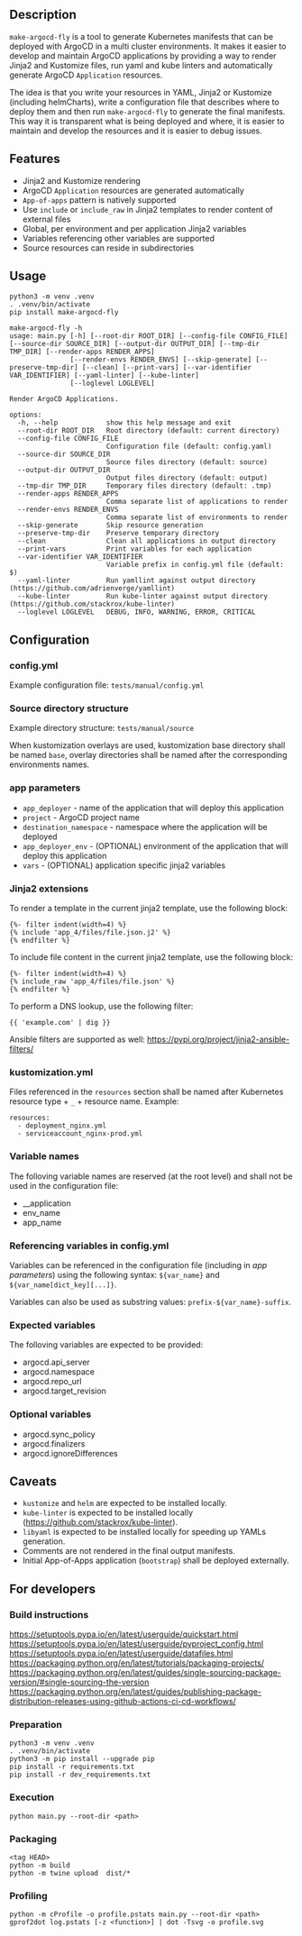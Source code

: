 ## Description
`make-argocd-fly` is a tool to generate Kubernetes manifests that can be deployed with ArgoCD in a multi cluster environments. It makes it easier to develop and maintain ArgoCD applications by providing a way to render Jinja2 and Kustomize files, run yaml and kube linters and automatically generate ArgoCD `Application` resources.

The idea is that you write your resources in YAML, Jinja2 or Kustomize (including helmCharts), write a configuration file that describes where to deploy them and then run `make-argocd-fly` to generate the final manifests. This way it is transparent what is being deployed and where, it is easier to maintain and develop the resources and it is easier to debug issues.

## Features
- Jinja2 and Kustomize rendering
- ArgoCD `Application` resources are generated automatically
- `App-of-apps` pattern is natively supported
- Use `include` or `include_raw` in Jinja2 templates to render content of external files
- Global, per environment and per application Jinja2 variables
- Variables referencing other variables are supported
- Source resources can reside in subdirectories

## Usage
```
python3 -m venv .venv
. .venv/bin/activate
pip install make-argocd-fly

make-argocd-fly -h
usage: main.py [-h] [--root-dir ROOT_DIR] [--config-file CONFIG_FILE] [--source-dir SOURCE_DIR] [--output-dir OUTPUT_DIR] [--tmp-dir TMP_DIR] [--render-apps RENDER_APPS]
               [--render-envs RENDER_ENVS] [--skip-generate] [--preserve-tmp-dir] [--clean] [--print-vars] [--var-identifier VAR_IDENTIFIER] [--yaml-linter] [--kube-linter]
               [--loglevel LOGLEVEL]

Render ArgoCD Applications.

options:
  -h, --help            show this help message and exit
  --root-dir ROOT_DIR   Root directory (default: current directory)
  --config-file CONFIG_FILE
                        Configuration file (default: config.yaml)
  --source-dir SOURCE_DIR
                        Source files directory (default: source)
  --output-dir OUTPUT_DIR
                        Output files directory (default: output)
  --tmp-dir TMP_DIR     Temporary files directory (default: .tmp)
  --render-apps RENDER_APPS
                        Comma separate list of applications to render
  --render-envs RENDER_ENVS
                        Comma separate list of environments to render
  --skip-generate       Skip resource generation
  --preserve-tmp-dir    Preserve temporary directory
  --clean               Clean all applications in output directory
  --print-vars          Print variables for each application
  --var-identifier VAR_IDENTIFIER
                        Variable prefix in config.yml file (default: $)
  --yaml-linter         Run yamllint against output directory (https://github.com/adrienverge/yamllint)
  --kube-linter         Run kube-linter against output directory (https://github.com/stackrox/kube-linter)
  --loglevel LOGLEVEL   DEBUG, INFO, WARNING, ERROR, CRITICAL
```

## Configuration
### config.yml
Example configuration file:
```tests/manual/config.yml```

### Source directory structure
Example directory structure:
```tests/manual/source```

When kustomization overlays are used, kustomization base directory shall be named `base`, overlay directories shall be named after the corresponding environments names.

### app parameters
- `app_deployer` - name of the application that will deploy this application
- `project` - ArgoCD project name
- `destination_namespace` - namespace where the application will be deployed
- `app_deployer_env` - (OPTIONAL) environment of the application that will deploy this application
- `vars` - (OPTIONAL) application specific jinja2 variables

### Jinja2 extensions
To render a template in the current jinja2 template, use the following block:

```
{%- filter indent(width=4) %}
{% include 'app_4/files/file.json.j2' %}
{% endfilter %}
```

To include file content in the current jinja2 template, use the following block:

```
{%- filter indent(width=4) %}
{% include_raw 'app_4/files/file.json' %}
{% endfilter %}
```

To perform a DNS lookup, use the following filter:

```
{{ 'example.com' | dig }}
```

Ansible filters are supported as well: https://pypi.org/project/jinja2-ansible-filters/

### kustomization.yml
Files referenced in the `resources` section shall be named after Kubernetes resource type + `_` + resource name. Example:

```
resources:
  - deployment_nginx.yml
  - serviceaccount_nginx-prod.yml
```
### Variable names
The folloving variable names are reserved (at the root level) and shall not be used in the configuration file:
- __application
- env_name
- app_name

### Referencing variables in config.yml
Variables can be referenced in the configuration file (including in *app parameters*) using the following syntax:
```${var_name}``` and  ```${var_name[dict_key][...]}```.

Variables can also be used as substring values:
```prefix-${var_name}-suffix```.


### Expected variables
The folloving variables are expected to be provided:
- argocd.api_server
- argocd.namespace
- argocd.repo_url
- argocd.target_revision

### Optional variables
- argocd.sync_policy
- argocd.finalizers
- argocd.ignoreDifferences

## Caveats
- `kustomize` and `helm` are expected to be installed locally.
- `kube-linter` is expected to be installed locally (https://github.com/stackrox/kube-linter).
- `libyaml` is expected to be installed locally for speeding up YAMLs generation.
- Comments are not rendered in the final output manifests.
- Initial App-of-Apps application (`bootstrap`) shall be deployed externally.

## For developers
### Build instructions
https://setuptools.pypa.io/en/latest/userguide/quickstart.html
https://setuptools.pypa.io/en/latest/userguide/pyproject_config.html
https://setuptools.pypa.io/en/latest/userguide/datafiles.html
https://packaging.python.org/en/latest/tutorials/packaging-projects/
https://packaging.python.org/en/latest/guides/single-sourcing-package-version/#single-sourcing-the-version
https://packaging.python.org/en/latest/guides/publishing-package-distribution-releases-using-github-actions-ci-cd-workflows/

### Preparation
```
python3 -m venv .venv
. .venv/bin/activate
python3 -m pip install --upgrade pip
pip install -r requirements.txt
pip install -r dev_requirements.txt
```

### Execution
```
python main.py --root-dir <path>
```

### Packaging
```
<tag HEAD>
python -m build
python -m twine upload  dist/*
```

### Profiling
```
python -m cProfile -o profile.pstats main.py --root-dir <path>
gprof2dot log.pstats [-z <function>] | dot -Tsvg -o profile.svg
```
